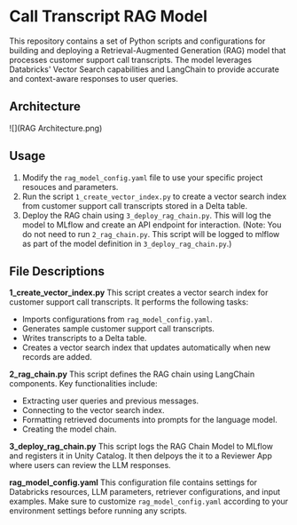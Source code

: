 # Call Transcript RAG Model

This repository contains a set of Python scripts and configurations for building and deploying a Retrieval-Augmented Generation (RAG) model that processes customer support call transcripts. The model leverages Databricks' Vector Search capabilities and LangChain to provide accurate and context-aware responses to user queries.

## Architecture
![](RAG Architecture.png)
## Usage
1. Modify the `rag_model_config.yaml` file to use your specific project resouces and parameters.
2. Run the script `1_create_vector_index.py` to create a vector search index from customer support call transcripts stored in a Delta table.
3. Deploy the RAG chain using `3_deploy_rag_chain.py`. This will log the model to MLflow and create an API endpoint for interaction.
   (Note: You do not need to run `2_rag_chain.py`. This script will be logged to mlflow as part of the model definition in `3_deploy_rag_chain.py`.)

## File Descriptions
**1_create_vector_index.py**
This script creates a vector search index for customer support call transcripts. It performs the following tasks:
- Imports configurations from `rag_model_config.yaml`.
- Generates sample customer support call transcripts.
- Writes transcripts to a Delta table.
- Creates a vector search index that updates automatically when new records are added.

**2_rag_chain.py**
This script defines the RAG chain using LangChain components. Key functionalities include:
- Extracting user queries and previous messages.
- Connecting to the vector search index.
- Formatting retrieved documents into prompts for the language model.
- Creating the model chain.

**3_deploy_rag_chain.py**
This script logs the RAG Chain Model to MLflow and registers it in Unity Catalog. It then delpoys the it to a Reviewer App where users can review the LLM responses.

**rag_model_config.yaml**
This configuration file contains settings for Databricks resources, LLM parameters, retriever configurations, and input examples. Make sure to customize `rag_model_config.yaml` according to your environment settings before running any scripts.

